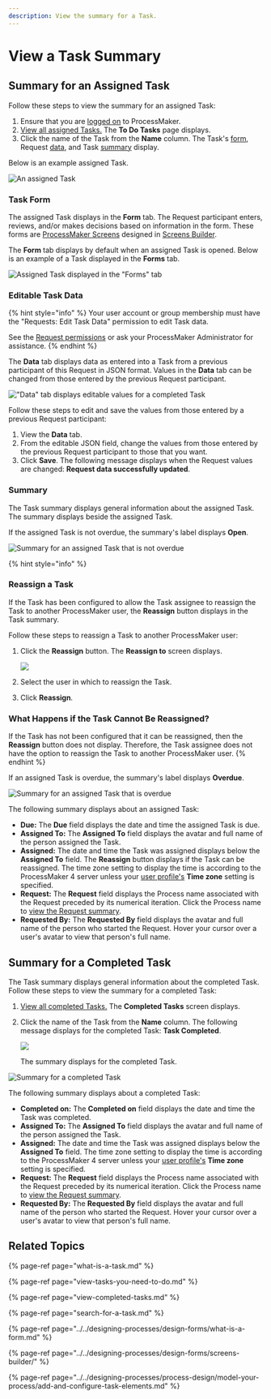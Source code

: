 ```yaml
---
description: View the summary for a Task.
---
```


# View a Task Summary

## Summary for an Assigned Task

Follow these steps to view the summary for an assigned Task:

1. Ensure that you are [logged on](../log-in.md#log-on) to ProcessMaker.
2. [View all assigned Tasks.](view-tasks-you-need-to-do.md#view-your-assigned-tasks) The **To Do Tasks** page displays.
3. Click the name of the Task from the **Name** column. The Task's [form](view-a-task-summary.md#form), Request [data](view-a-task-summary.md#data), and Task [summary](view-a-task-summary.md#summary) display.

Below is an example assigned Task.

![An assigned Task](../../.gitbook/assets/assigned-to-do-task-summary-tasks.png)

### Task Form

The assigned Task displays in the **Form** tab. The Request participant enters, reviews, and/or makes decisions based on information in the form. These forms are [ProcessMaker Screens](../../designing-processes/design-forms/what-is-a-form.md) designed in [Screens Builder](../../designing-processes/design-forms/screens-builder/).

The **Form** tab displays by default when an assigned Task is opened. Below is an example of a Task displayed in the **Forms** tab.

![Assigned Task displayed in the &quot;Forms&quot; tab](../../.gitbook/assets/forms-tab-assigned-to-do-summary-tasks.png)

### Editable Task Data

{% hint style="info" %}
Your user account or group membership must have the "Requests: Edit Task Data" permission to edit Task data.

See the [Request permissions](../../processmaker-administration/permission-descriptions-for-users-and-groups.md#requests) or ask your ProcessMaker Administrator for assistance.
{% endhint %}

The **Data** tab displays data as entered into a Task from a previous participant of this Request in JSON format. Values in the **Data** tab can be changed from those entered by the previous Request participant.

![&quot;Data&quot; tab displays editable values for a completed Task](../../.gitbook/assets/data-tab-completed-task-tasks.png)

Follow these steps to edit and save the values from those entered by a previous Request participant:

1. View the **Data** tab.
2. From the editable JSON field, change the values from those entered by the previous Request participant to those that you want.
3. Click **Save**. The following message displays when the Request values are changed: **Request data successfully updated**.

### Summary

The Task summary displays general information about the assigned Task. The summary displays beside the assigned Task.

If the assigned Task is not overdue, the summary's label displays **Open**.

![Summary for an assigned Task that is not overdue](../../.gitbook/assets/assigned-to-do-summary-active-open-tasks.png)

{% hint style="info" %}
### Reassign a Task

If the Task has been configured to allow the Task assignee to reassign the Task to another ProcessMaker user, the **Reassign** button displays in the Task summary.

Follow these steps to reassign a Task to another ProcessMaker user:

1. Click the **Reassign** button. The **Reassign to** screen displays.  

   ![](../../.gitbook/assets/reassign-to-screen-task-summary-tasks.png)

2. Select the user in which to reassign the Task.
3. Click **Reassign**.

### What Happens if the Task Cannot Be Reassigned?

If the Task has not been configured that it can be reassigned, then the **Reassign** button does not display. Therefore, the Task assignee does not have the option to reassign the Task to another ProcessMaker user.
{% endhint %}

If an assigned Task is overdue, the summary's label displays **Overdue**.

![Summary for an assigned Task that is overdue](../../.gitbook/assets/assigned-to-do-summary-overdue-tasks.png)

The following summary displays about an assigned Task:

* **Due:** The **Due** field displays the date and time the assigned Task is due.
* **Assigned To:** The **Assigned To** field displays the avatar and full name of the person assigned the Task.
* **Assigned:** The date and time the Task was assigned displays below the **Assigned To** field. The **Reassign** button displays if the Task can be reassigned. The time zone setting to display the time is according to the ProcessMaker 4 server unless your [user profile's](../profile-settings.md#change-your-profile-settings) **Time zone** setting is specified.
* **Request:** The **Request** field displays the Process name associated with the Request preceded by its numerical iteration. Click the Process name to [view the Request summary](../requests/request-details/).
* **Requested By:** The **Requested By** field displays the avatar and full name of the person who started the Request. Hover your cursor over a user's avatar to view that person's full name.

## Summary for a Completed Task

The Task summary displays general information about the completed Task. Follow these steps to view the summary for a completed Task:

1. [View all completed Tasks.](view-completed-tasks.md#view-completed-tasks) The **Completed Tasks** screen displays.
2. Click the name of the Task from the **Name** column. The following message displays for the completed Task: **Task Completed**.  

   ![](../../.gitbook/assets/task-completed-message-tasks.png)

   The summary displays for the completed Task.

![Summary for a completed Task](../../.gitbook/assets/completed-task-information-tasks.png)

The following summary displays about a completed Task:

* **Completed on:** The **Completed on** field displays the date and time the Task was completed.
* **Assigned To:** The **Assigned To** field displays the avatar and full name of the person assigned the Task.
* **Assigned:** The date and time the Task was assigned displays below the **Assigned To** field. The time zone setting to display the time is according to the ProcessMaker 4 server unless your [user profile's](../profile-settings.md#change-your-profile-settings) **Time zone** setting is specified.
* **Request:** The **Request** field displays the Process name associated with the Request preceded by its numerical iteration. Click the Process name to [view the Request summary](../requests/request-details/).
* **Requested By:** The **Requested By** field displays the avatar and full name of the person who started the Request. Hover your cursor over a user's avatar to view that person's full name.

## Related Topics

{% page-ref page="what-is-a-task.md" %}

{% page-ref page="view-tasks-you-need-to-do.md" %}

{% page-ref page="view-completed-tasks.md" %}

{% page-ref page="search-for-a-task.md" %}

{% page-ref page="../../designing-processes/design-forms/what-is-a-form.md" %}

{% page-ref page="../../designing-processes/design-forms/screens-builder/" %}

{% page-ref page="../../designing-processes/process-design/model-your-process/add-and-configure-task-elements.md" %}

